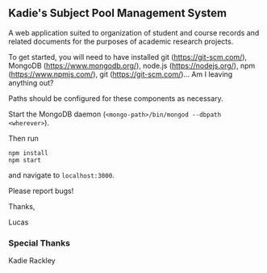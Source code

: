 ## Kadie's Subject Pool Management System

A web application suited to organization of student and course records and related documents
for the purposes of academic research projects.

To get started, you will need to have installed git (https://git-scm.com/),
MongoDB (https://www.mongodb.org/),
node.js (https://nodejs.org/),
npm (https://www.npmjs.com/),
git (https://git-scm.com/)...
Am I leaving anything out?

Paths should be configured for these components as necessary.

Start the MongoDB daemon (`<mongo-path>/bin/mongod --dbpath <wherever>`).

Then run

    npm install
    npm start

and navigate to `localhost:3000`.

Please report bugs!

Thanks,

Lucas

### Special Thanks
Kadie Rackley
